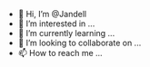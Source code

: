 - 👋 Hi, I’m @Jandell
- 👀 I’m interested in ...
- 🌱 I’m currently learning ...
- 💞️ I’m looking to collaborate on ...
- 📫 How to reach me ...

<!---
Jandell/Jandell is a ✨ special ✨ repository because its `README.md` (this file) appears on your GitHub profile.
You can click the Preview link to take a look at your changes.
--->
